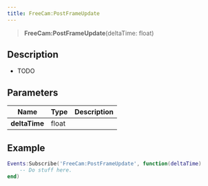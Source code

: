 ```yaml
---
title: FreeCam:PostFrameUpdate
---
```


> **FreeCam:PostFrameUpdate**(deltaTime: float)

## Description

- TODO


## Parameters

| Name | Type | Description |
| ---- | ---- | ----------- |
| **deltaTime** | float |  |

## Example

```lua
Events:Subscribe('FreeCam:PostFrameUpdate', function(deltaTime)
    -- Do stuff here.
end)
```
